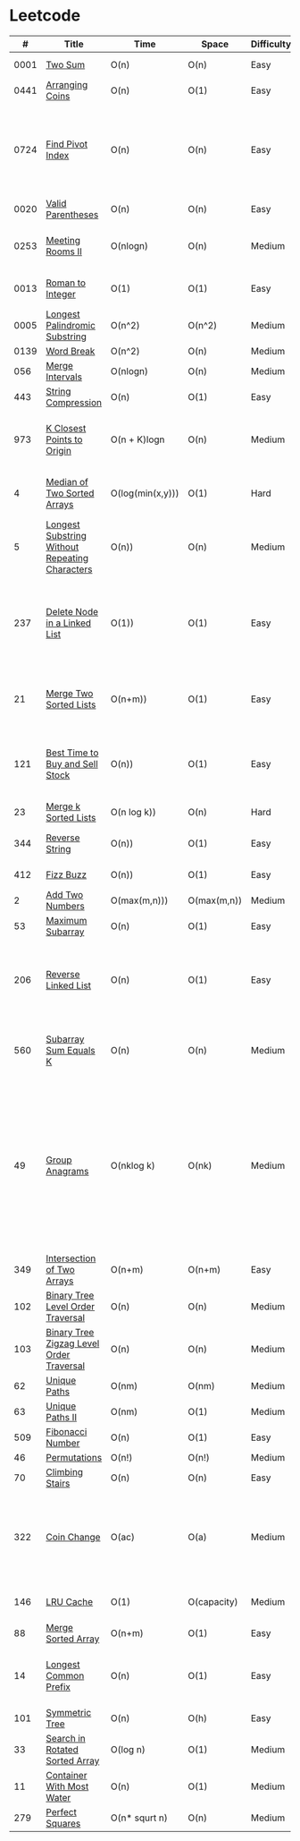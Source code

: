 # Leetcode

| #    | Title               |  Time           |  Space           | Difficulty           | Notes                  | 
|-------|-------------------- | --------------- | -----------------| ---------------   | --------------------------|
| 0001  |[Two Sum](https://leetcode.com/problems/two-sum/)|O(n)|O(n) |Easy| One-pass Hash Table                    |
| 0441  |[Arranging Coins](https://leetcode.com/problems/arranging-coins/)|O(n)|O(1) |Easy| General For Loop       |
| 0724  |[Find Pivot Index](https://leetcode.com/problems/find-pivot-index/)|O(n)|O(n) |Easy| Calculate left sum and right sum for each index. Return the index where left sum = right sum       |
| 0020  |[Valid Parentheses](https://leetcode.com/problems/valid-parentheses/)|O(n)|O(n) |Easy| Stack |
| 0253  |[Meeting Rooms II](https://leetcode.com/problems/meeting-rooms-ii/)|O(nlogn)|O(n) |Medium| Implement min-heap using PriorityQueue|
| 0013  |[Roman to Integer](https://leetcode.com/problems/roman-to-integer/)|O(1)|O(1) |Easy| Linear scan from left to right |
| 0005  |[Longest Palindromic Substring](https://leetcode.com/problems/longest-palindromic-substring/)|O(n^2)|O(n^2) |Medium| |
| 0139  |[Word Break](https://leetcode.com/problems/word-break/)|O(n^2)|O(n) |Medium| |
| 056  |[Merge Intervals](https://leetcode.com/problems/merge-intervals/)|O(nlogn)|O(n) |Medium| |
| 443  |[String Compression](https://leetcode.com/problems/string-compression/)|O(n)|O(1) |Easy| |
| 973  |[K Closest Points to Origin](https://leetcode.com/problems/k-closest-points-to-origin/)|O(n + K)logn|O(n) |Medium| Use TreeMap, distance as key and an arrayList of points|
| 4  |[Median of Two Sorted Arrays](https://leetcode.com/problems/median-of-two-sorted-arrays/)|O(log(min(x,y)))|O(1) |Hard| x and y are the lengths of two input arrays|
| 5  |[Longest Substring Without Repeating Characters](https://leetcode.com/problems/longest-substring-without-repeating-characters/)|O(n))|O(n) |Medium| Sliding window and hash set|
| 237  |[Delete Node in a Linked List](https://leetcode.com/problems/delete-node-in-a-linked-list/)|O(1))|O(1) |Easy|  Copy next node's data to the current node and adjust the next pointer of the current node|
| 21  |[Merge Two Sorted Lists](https://leetcode.com/problems/merge-two-sorted-lists/)|O(n+m))|O(1) |Easy|  n and m is the number of nodes in the given linked lists|
| 121  |[Best Time to Buy and Sell Stock](https://leetcode.com/problems/best-time-to-buy-and-sell-stock/)|O(n))|O(1) |Easy| Keep track of min price seen till date and calculate the profit for ith day|
| 23  |[ Merge k Sorted Lists](https://leetcode.com/problems/merge-k-sorted-lists/)|O(n log k))|O(n) |Hard| Use min heap|
| 344  |[Reverse String](https://leetcode.com/problems/reverse-string/)|O(n))|O(1) |Easy| 2 pointers in opposite direction|
| 412  |[Fizz Buzz](https://leetcode.com/problems/fizz-buzz/)|O(n))|O(1) |Easy| String concatenation|
| 2  |[Add Two Numbers](https://leetcode.com/problems/add-two-numbers/)|O(max(m,n)))|O(max(m,n)) |Medium| |
| 53  |[Maximum Subarray](https://leetcode.com/problems/maximum-subarray/)|O(n)|O(1) |Easy| Kadane's algorithm |
| 206  |[Reverse Linked List](https://leetcode.com/problems/reverse-linked-list/)|O(n)|O(1) |Easy| Temporarily store next node's pointer, point head to a previous dummy node |
| 560  |[Subarray Sum Equals K](https://leetcode.com/problems/subarray-sum-equals-k/)|O(n)|O(n) |Medium| Store frequency map of ebery sum seen till now |
| 49  |[Group Anagrams](https://leetcode.com/problems/group-anagrams/)|O(nklog k)|O(nk) |Medium| n is the length of input array and k is the maximum length of string , sort every string and put it as a key in HashMap and put all matching strings in its corresponding list |
| 349  |[Intersection of Two Arrays](https://leetcode.com/problems/intersection-of-two-arrays/)|O(n+m)|O(n+m) |Easy| Hashset|
| 102  |[Binary Tree Level Order Traversal](https://leetcode.com/problems/binary-tree-level-order-traversal/)|O(n)|O(n) |Medium| Queue and ArrayList|
| 103  |[Binary Tree Zigzag Level Order Traversal](https://leetcode.com/problems/binary-tree-zigzag-level-order-traversal/)|O(n)|O(n) |Medium| 2 Stacks|
| 62  |[Unique Paths](https://leetcode.com/problems/unique-paths/)|O(nm)|O(nm) |Medium| Dynamic programming|
| 63  |[Unique Paths II](https://leetcode.com/problems/unique-paths-ii/)|O(nm)|O(1) |Medium| Dynamic programming|
| 509  |[Fibonacci Number](https://leetcode.com/problems/fibonacci-number/)|O(n)|O(1) |Easy| Dynamic programming|
| 46  |[Permutations](https://leetcode.com/problems/permutations/)|O(n!)|O(n!) |Medium| Recursion|
| 70  |[Climbing Stairs](https://leetcode.com/problems/climbing-stairs/)|O(n)|O(n) |Easy| Dynamic programming|
| 322  |[Coin Change](https://leetcode.com/problems/coin-change/)|O(ac)|O(a) |Medium| a = amount to make change for, c is number of coins provided, Dynamic programming|
| 146  |[LRU Cache](https://leetcode.com/problems/lru-cache/)|O(1)|O(capacity) |Medium| Hashmap and doubly linked list|
| 88 |[Merge Sorted Array](https://leetcode.com/problems/merge-sorted-array/)|O(n+m)|O(1) |Easy| Two pointers|
| 14 |[Longest Common Prefix](https://leetcode.com/problems/longest-common-prefix/)|O(n)|O(1) |Easy| 1st string is prefix, reduce prefix until indexOf returns 1|
| 101 |[Symmetric Tree](https://leetcode.com/problems/symmetric-tree/)|O(n)|O(h) |Easy| |
| 33 |[Search in Rotated Sorted Array](https://leetcode.com/problems/search-in-rotated-sorted-array/)|O(log n)|O(1) |Medium| Binary search |
| 11 |[Container With Most Water](https://leetcode.com/problems/container-with-most-water/)|O(n)|O(1) |Medium| Two pointers |
| 279 |[Perfect Squares](https://leetcode.com/problems/perfect-squares/)|O(n* squrt n)|O(n) |Medium| Dynamic programming |


